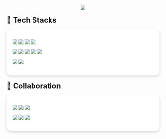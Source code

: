 <p align="center">
  <img src="https://capsule-render.vercel.app/api?type=rounded&color=0:00C9FF,100:92FE9D&height=150&section=header&text=Welcome!&fontSize=50&animation=twinkling&fontColor=ffffff&desc=to%20Sunghyun's%20Hub&descAlignY=75&descAlign=60"/>
</p>

<div style="font-size: 24px; font-weight: bold; margin-top: 20px;">🚀 Tech Stacks</div>

<div align="left" style="
  background-color: #ffffff;
  border-radius: 15px;
  box-shadow: 0 4px 10px rgba(0,0,0,0.15);
  padding: 20px;
  margin: 15px 0;
">

  <p>
    <img src="https://img.shields.io/badge/Python-3776AB?style=flat-square&logo=python&logoColor=white"/>
    <img src="https://img.shields.io/badge/Java-E76F00?style=flat-square&logo=java&logoColor=white"/>
    <img src="https://img.shields.io/badge/Spring-6DB33F?style=flat-square&logo=spring&logoColor=white"/>
    <img src="https://img.shields.io/badge/Spring_Security-6DB33F?style=flat-square&logo=springsecurity&logoColor=white"/>
  </p>

  <p>
    <img src="https://img.shields.io/badge/MySQL-4479A1?style=flat-square&logo=mysql&logoColor=white"/>
    <img src="https://img.shields.io/badge/Redis-FF4438?style=flat-square&logo=redis&logoColor=white"/>
    <img src="https://img.shields.io/badge/Docker-2496ED?style=flat-square&logo=docker&logoColor=white"/>
    <img src="https://img.shields.io/badge/Kubernetes-326CE5?style=flat-square&logo=kubernetes&logoColor=white"/>
    <img src="https://img.shields.io/badge/Jenkins-D24939?style=flat-square&logo=jenkins&logoColor=white"/>
  </p>

  <p>
    <img src="https://img.shields.io/badge/MQTT-660066?style=flat-square&logo=mqtt&logoColor=white"/>
    <img src="https://img.shields.io/badge/NGINX-009639?style=flat-square&logo=nginx&logoColor=white"/>
  </p>

</div>

<div style="font-size: 24px; font-weight: bold; margin-top: 20px;">🤝 Collaboration</div>

<div align="left" style="
  background-color: #ffffff;
  border-radius: 15px;
  box-shadow: 0 4px 10px rgba(0,0,0,0.15);
  padding: 20px;
  margin: 15px 0;
">

  <p>
    <img src="https://img.shields.io/badge/Git-F05032?style=flat-square&logo=git&logoColor=white"/>
    <img src="https://img.shields.io/badge/GitHub-181717?style=flat-square&logo=github&logoColor=white"/>
    <img src="https://img.shields.io/badge/GitLab-FC6D26?style=flat-square&logo=gitlab&logoColor=white"/>
  </p>
  
  <p>
    <img src="https://img.shields.io/badge/Jira-0052CC?style=flat-square&logo=jira&logoColor=white"/>
    <img src="https://img.shields.io/badge/Confluence-172B4D?style=flat-square&logo=confluence&logoColor=white"/>
    <img src="https://img.shields.io/badge/Notion-000000?style=flat-square&logo=notion&logoColor=white"/>
  </p>

</div>
